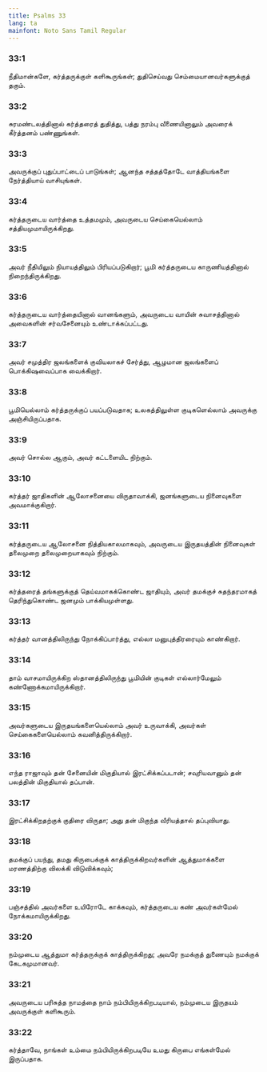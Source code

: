 ```yaml
---
title: Psalms 33
lang: ta
mainfont: Noto Sans Tamil Regular
---
```


###  33:1

நீதிமான்களே, கர்த்தருக்குள் களிகூருங்கள்; துதிசெய்வது செம்மையானவர்களுக்குத் தகும்.

###  33:2

சுரமண்டலத்தினால் கர்த்தரைத் துதித்து, பத்து நரம்பு வீணையினாலும் அவரைக் கீர்த்தனம் பண்ணுங்கள்.

###  33:3

அவருக்குப் புதுப்பாட்டைப் பாடுங்கள்; ஆனந்த சத்தத்தோடே வாத்தியங்களை நேர்த்தியாய் வாசியுங்கள்.

###  33:4

கர்த்தருடைய வார்த்தை உத்தமமும், அவருடைய செய்கையெல்லாம் சத்தியமுமாயிருக்கிறது.

###  33:5

அவர் நீதியிலும் நியாயத்திலும் பிரியப்படுகிறார்; பூமி கர்த்தருடைய காருணியத்தினால் நிறைந்திருக்கிறது.

###  33:6

கர்த்தருடைய வார்த்தையினால் வானங்களும், அவருடைய வாயின் சுவாசத்தினால் அவைகளின் சர்வசேனையும் உண்டாக்கப்பட்டது.

###  33:7

அவர் சமுத்திர ஜலங்களைக் குவியலாகச் சேர்த்து, ஆழமான ஜலங்களைப் பொக்கிஷவைப்பாக வைக்கிறார்.

###  33:8

பூமியெல்லாம் கர்த்தருக்குப் பயப்படுவதாக; உலகத்திலுள்ள குடிகளெல்லாம் அவருக்கு அஞ்சியிருப்பதாக.

###  33:9

அவர் சொல்ல ஆகும், அவர் கட்டளையிட நிற்கும்.

###  33:10

கர்த்தர் ஜாதிகளின் ஆலோசனையை விருதாவாக்கி, ஜனங்களுடைய நினைவுகளை அவமாக்குகிறார்.

###  33:11

கர்த்தருடைய ஆலோசனை நித்தியகாலமாகவும், அவருடைய இருதயத்தின் நினைவுகள் தலைமுறை தலைமுறையாகவும் நிற்கும்.

###  33:12

கர்த்தரைத் தங்களுக்குத் தெய்வமாகக்கொண்ட ஜாதியும், அவர் தமக்குச் சுதந்தரமாகத் தெரிந்துகொண்ட ஜனமும் பாக்கியமுள்ளது.

###  33:13

கர்த்தர் வானத்திலிருந்து நோக்கிப்பார்த்து, எல்லா மனுபுத்திரரையும் காண்கிறார்.

###  33:14

தாம் வாசமாயிருக்கிற ஸ்தானத்திலிருந்து பூமியின் குடிகள் எல்லார்மேலும் கண்ணோக்கமாயிருக்கிறார்.

###  33:15

அவர்களுடைய இருதயங்களையெல்லாம் அவர் உருவாக்கி, அவர்கள் செய்கைகளையெல்லாம் கவனித்திருக்கிறார்.

###  33:16

எந்த ராஜாவும் தன் சேனையின் மிகுதியால் இரட்சிக்கப்படான்; சவுரியவானும் தன் பலத்தின் மிகுதியால் தப்பான்.

###  33:17

இரட்சிக்கிறதற்குக் குதிரை விருதா; அது தன் மிகுந்த வீரியத்தால் தப்புவியாது.

###  33:18

தமக்குப் பயந்து, தமது கிருபைக்குக் காத்திருக்கிறவர்களின் ஆத்துமாக்களை மரணத்திற்கு விலக்கி விடுவிக்கவும்;

###  33:19

பஞ்சத்தில் அவர்களை உயிரோடே காக்கவும், கர்த்தருடைய கண் அவர்கள்மேல் நோக்கமாயிருக்கிறது.

###  33:20

நம்முடைய ஆத்துமா கர்த்தருக்குக் காத்திருக்கிறது; அவரே நமக்குத் துணையும் நமக்குக் கேடகமுமானவர்.

###  33:21

அவருடைய பரிசுத்த நாமத்தை நாம் நம்பியிருக்கிறபடியால், நம்முடைய இருதயம் அவருக்குள் களிகூரும்.

###  33:22

கர்த்தாவே, நாங்கள் உம்மை நம்பியிருக்கிறபடியே உமது கிருபை எங்கள்மேல் இருப்பதாக.


